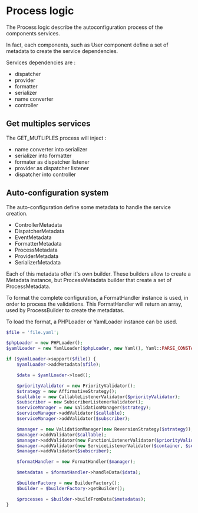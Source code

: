 # Process logic

The Process logic describe the autoconfiguration process of the components services.

In fact, each components, such as User component define a set of metadata to create the service dependencies.

Services dependencies are :

 * dispatcher
 * provider
 * formatter
 * serializer
 * name converter
 * controller

## Get multiples services

The GET\_MUTLIPLES process will inject :

 * name converter into serializer
 * serializer into formatter
 * formater as dispatcher listener
 * provider as dispatcher listener
 * dispatcher into controller

## Auto-configuration system

The auto-configuration define some metadata to handle the service creation.

 * ControllerMetadata
 * DispatcherMetadata
 * EventMetadata
 * FormatterMetadata
 * ProcessMetadata
 * ProviderMetadata
 * SerializerMetadata

Each of this metadata offer it's own builder. These builders allow to create a Metadata instance, but ProcessMetadata builder that create a set of ProcessMetadata.

To format the complete configuration, a FormatHandler instance is used, in order to process the validations. This FormatHandler will return an array, used by ProcessBuilder to create the metadatas.

To load the format, a PHPLoader or YamlLoader instance can be used.

```php
$file = 'file.yaml';

$phpLoader = new PHPLoader();
$yamlLoader = new YamlLoader($phpLoader, new Yaml(), Yaml::PARSE_CONSTANT);

if ($yamlLoader->support($file)) {
    $yamlLoader->addMetadata($file);

    $data = $yamlLoader->load();

    $priorityValidator = new PriorityValidator();
    $strategy = new AffirmativeStrategy();
    $callable = new CallableListenerValidator($priorityValidator);
    $subscriber = new SubscriberListenerValidator();
    $serviceManager = new ValidationManager($strategy);
    $serviceManager->addValidator($callable);
    $serviceManager->addValidator($subscriber);

    $manager = new ValidationManager(new ReversionStrategy($strategy));
    $manager->addValidator($callable);
    $manager->addValidator(new FunctionListenerValidator($priorityValidator));
    $manager->addValidator(new ServiceListenerValidator($container, $serviceManager));
    $manager->addValidator($subscriber);

    $formatHandler = new FormatHandler($manager);

    $metadatas = $formatHandler->handleData($data);

    $builderFactory = new BuilderFactory();
    $builder = $builderFactory->getBuilder();

    $processes = $builder->buildFromData($metadatas);
}
```
